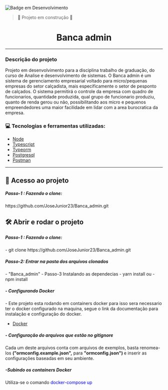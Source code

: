 
![Badge em Desenvolvimento](http://img.shields.io/static/v1?label=STATUS&message=EM%20DESENVOLVIMENTO&color=GREEN&style=for-the-badge)

> :construction: Projeto em construção :construction:


<h1 align="center"> Banca admin </h1>

---
### Descrição do projeto
  Projeto em desenvolvimento para a disciplina trabalho de graduação, do curso de Analise e desenvolvimento de sistemas. O Banca admin é um sistema de gerenciamento empresarial voltado para micro/pequenas empresas do setor calçadista, mais especificamente o setor de pesponto de calçados.
   O sistema permitirá o controle da empresa com quadro de funcionarios, quantidade produzida, qual grupo de funcionario produziu, quanto de renda gerou ou não, possibilitando aos micro e pequenos empreendedores uma maior facilidade em lidar com a area burocratica da empresa.

### 💻 Tecnologias e ferramentas utilizadas:
 - [Node](https://nodejs.org/en/docs/)
 - [Typescript](https://www.typescriptlang.org/)
 - [Typeorm](https://typeorm.io/#/)
 - [Postgresql](https://www.postgresql.org/)
 - [Postman](https://www.postman.com/)
---
## 📁 Acesso ao projeto
<h5>Passo-1 : Fazendo o clone:</h5>
https://github.com/JoseJunior23/Banca_admin.git

## 🛠️ Abrir e rodar o projeto

<h5>Passo-1 : Fazendo o clone:</h5>
- git clone https://github.com/JoseJunior23/Banca_admin.git
<h5> Passo-2: Entrar na pasta dos arquivos clonados </h5>
 - "Banca_admin"
- Passo-3  Instalando as dependecias
 - yarn install
ou
 - npm install
<h5>- Configurando Docker </h5>
 - Este projeto esta rodando em containers docker para isso sera necessario ter o docker configurado na maquina, segue o link da documentação para instalação e configuração do docker.

  - [Docker](https://docs.docker.com/get-docker/)

<h5>- Configuração do arquivos que estão no gitignore </h5>
Cada um deste arquivos conta com arquivos de exemplos, basta renomea-los <b>("ormconfig.example.json",</b> para <b>"ormconfig.json") </b>e inserir as configurações baseadas em seu ambiente.

<h5> -Subindo os containers Docker</h5>
Utiliza-se o comando <font color = blue>docker-compose up </font>





